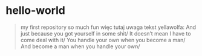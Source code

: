 # hello-world
>my first repository so much fun
>więc tutaj uwaga tekst yellawolfa:
>And just because you got yourself in some shit/
>It doesn’t mean I have to come deal with it/
>You handle your own when you become a man/
>And become a man when you handle your own/

